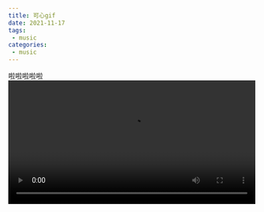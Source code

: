 ```yaml
---
title: 可心gif
date: 2021-11-17
tags:
 - music
categories: 
 - music
---
```


啦啦啦啦啦<br />
    <!-- <video width='500' autoplay='autoplay' data-v-0698dde8="" controls="controls" __idm_id__="901734401">
      <source
      autoplay='autoplay'
        data-v-0698dde8=""
        type="video/mp4"
        src="https://ngws.ml/4K%20%E5%A4%9A%E6%83%B3%E7%9C%8B%E7%9C%8B%E4%BD%A0%E7%9A%84%E4%B8%96%E7%95%8C%20%E9%95%B0%E4%BB%93%E7%89%A9%E8%AF%AD%20-%20%E6%96%B0%E7%89%87%E5%9C%BA.mp4"
      />
      <track
        data-v-0698dde8=""
        label="Unknown"
        kind="subtitles"
        srclang="en"
        default="default"
      />
    </video> -->
    <video width='500' controls="" autoplay="" name="media"><source src="https://ks-xpc17.xpccdn.com/268afcc7-91b4-4d90-b92a-daf5765cb50a.mp4" type="video/mp4"></video>
